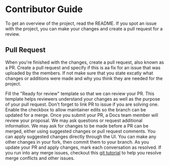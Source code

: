 # Contributor Guide
To get an overview of the project, read the README.
If you spot an issue with the project, you can make your changes and create a pull request for a review.
## Pull Request
When you're finished with the changes, create a pull request, also known as a PR.
Create a pull request and specify if this is aa fix for an issue that was uploaded by the members.
If not make sure that you state excatly what changes or additions were made and why you think they are needed for the project.

Fill the "Ready for review" template so that we can review your PR. This template helps reviewers understand your changes as well as the purpose of your pull request.
Don't forget to link PR to issue if you are solving one.
Enable the checkbox to allow maintainer edits so the branch can be updated for a merge. Once you submit your PR, a Docs team member will review your proposal. We may ask questions or request additional information.
We may ask for changes to be made before a PR can be merged, either using suggested changes or pull request comments. You can apply suggested changes directly through the UI. You can make any other changes in your fork, then commit them to your branch.
As you update your PR and apply changes, mark each conversation as resolved.
If you run into any merge issues, checkout this [git tutorial](https://github.com/skills/resolve-merge-conflicts) to help you resolve merge conflicts and other issues.
